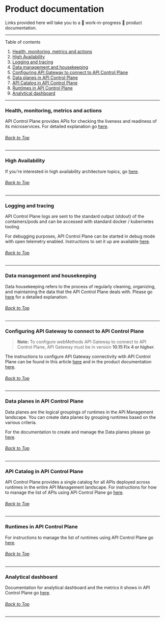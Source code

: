 # Product documentation

Links provided here will take you to a :construction: work-in-progress :construction: product documentation.

***

Table of contents

1. [Health, monitoring, metrics and actions](#health-monitoring-metrics-and-actions)
2. [High Availability](#high-availability)
3. [Logging and tracing](#logging-and-tracing)
4. [Data management and housekeeping](#data-management-and-housekeeping)
5. [Configuring API Gateway to connect to API Control Plane](#configuring-api-gateway-to-connect-to-api-control-plane)
6. [Data planes in API Control Plane](#data-planes-in-api-control-plane)
7. [API Catalog in API Control Plane](#api-catalog-in-api-control-plane)
8. [Runtimes in API Control Plane](#runtimes-in-api-control-plane)
9. [Analytical dashboard](#analytical-dashboard)

***

### Health, monitoring, metrics and actions

API Control Plane provides APIs for checking the liveness and readiness of its microservices.
For detailed explanation go [here](https://documentation.softwareag.com/webmethods/api_control_plane/wco10-15/webhelp/wco-webhelp/index.html#page/wco-webhelp%2F_api_cp_webhelp.1.23.html%23).

###### [Back to Top](#product-documentation)
***

### High Availability

If you're interested in high availability architecture topics, go [here](https://documentation.softwareag.com/webmethods/api_control_plane/wco10-15/webhelp/wco-webhelp/index.html#page/wco-webhelp%2Fco-deployment.html%23).

###### [Back to Top](#product-documentation)
***

### Logging and tracing

API Control Plane logs are sent to the standard output (stdout) of the containers/pods and can be accessed with standard docker / kubernetes tooling.

For debugging purposes, API Control Plane can be started in debug mode with open telemetry enabled. Instructions to set it up are available [here](../../deployment/docker/README.md#1-enabling-open-telemetry-using-jaeger).

###### [Back to Top](#product-documentation)
***

### Data management and housekeeping

Data housekeeping refers to the process of regularly cleaning, organizing, and maintaining the data that the API Control Plane deals with.
Please go [here](https://documentation.softwareag.com/webmethods/api_control_plane/wco10-15/webhelp/wco-webhelp/index.html#page/wco-webhelp%2F_api_cp_webhelp.1.19.html%23) for a detailed explanation.

###### [Back to Top](#product-documentation)
***

### Configuring API Gateway to connect to API Control Plane

> **Note:** To configure webMethods API Gateway to connect to API Control Plane, API Gateway must be in version **10.15 Fix 4 or higher**. 

The instructions to configure API Gateway connectivity with API Control Plane can be found in this article [here](../../deployment/agent/webmethods-api-gateway/README.md) and in the product documentation [here](https://documentation.softwareag.com/webmethods/api_control_plane/wco10-15/webhelp/wco-webhelp/index.html#page/wco-webhelp%2Fco-agent.html%23).

###### [Back to Top](#product-documentation)
***

### Data planes in API Control Plane

Data planes are the logical groupings of runtimes in the API Management landscape. You can create data planes by grouping runtimes based on the various criteria.
  
For the documentation to create and manage the Data planes please go [here](https://documentation.softwareag.com/webmethods/api_control_plane/wco10-15/webhelp/wco-webhelp/index.html#page/wco-webhelp%2F_api_cp_webhelp.1.46.html%23).

###### [Back to Top](#product-documentation)
***

### API Catalog in API Control Plane

API Control Plane provides a single catalog for all APIs deployed across runtimes in the entire API Management landscape. For instructions for how to manage the list of APIs using API Control Plane go [here](https://documentation.softwareag.com/webmethods/api_control_plane/wco10-15/webhelp/wco-webhelp/index.html#page/wco-webhelp%2F_api_cp_webhelp.1.50.html%23).

###### [Back to Top](#product-documentation)
***

### Runtimes in API Control Plane

For instructions to manage the list of runtimes using API Control Plane go [here](https://documentation.softwareag.com/webmethods/api_control_plane/wco10-15/webhelp/wco-webhelp/index.html#page/wco-webhelp%2F_api_cp_webhelp.1.37.html%23).

###### [Back to Top](#product-documentation)
***

### Analytical dashboard

Documentation for analytical dashboard and the metrics it shows in API Control Plane go [here](https://documentation.softwareag.com/webmethods/api_control_plane/wco10-15/webhelp/wco-webhelp/index.html#page/wco-webhelp%2F_api_cp_webhelp.1.52.html%23).

###### [Back to Top](#product-documentation)
***
